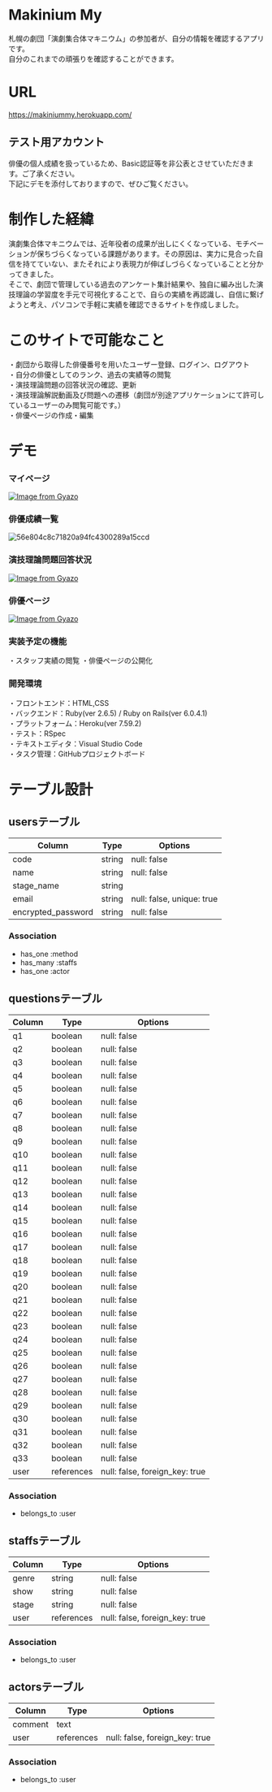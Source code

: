 # Makinium My

札幌の劇団「演劇集合体マキニウム」の参加者が、自分の情報を確認するアプリです。  
自分のこれまでの頑張りを確認することができます。

# URL
https://makiniummy.herokuapp.com/

## テスト用アカウント

俳優の個人成績を扱っているため、Basic認証等を非公表とさせていただきます。ご了承ください。  
下記にデモを添付しておりますので、ぜひご覧ください。

# 制作した経緯
演劇集合体マキニウムでは、近年役者の成果が出しにくくなっている、モチベーションが保ちづらくなっている課題があります。その原因は、実力に見合った自信を持てていない、またそれにより表現力が伸ばしづらくなっていることと分かってきました。  
そこで、劇団で管理している過去のアンケート集計結果や、独自に編み出した演技理論の学習度を手元で可視化することで、自らの実績を再認識し、自信に繋げようと考え、パソコンで手軽に実績を確認できるサイトを作成しました。

# このサイトで可能なこと
・劇団から取得した俳優番号を用いたユーザー登録、ログイン、ログアウト  
・自分の俳優としてのランク、過去の実績等の閲覧  
・演技理論問題の回答状況の確認、更新  
・演技理論解説動画及び問題への遷移（劇団が別途アプリケーションにて許可しているユーザーのみ閲覧可能です。）  
・俳優ページの作成・編集

# デモ
### マイページ
[![Image from Gyazo](https://i.gyazo.com/bc90453439daf83318e09cc18f512fb2.png)](https://gyazo.com/bc90453439daf83318e09cc18f512fb2)

### 俳優成績一覧
![56e804c8c71820a94fc4300289a15ccd](https://user-images.githubusercontent.com/93413391/148045550-d34aba90-3e1f-4746-a9eb-6bdf0420f699.gif)

### 演技理論問題回答状況
[![Image from Gyazo](https://i.gyazo.com/0f316de35ed0d52e1b711cc5a7ff71d8.jpg)](https://gyazo.com/0f316de35ed0d52e1b711cc5a7ff71d8)

### 俳優ページ
[![Image from Gyazo](https://i.gyazo.com/a354fca44e963aec956b3f33c1097d08.gif)](https://gyazo.com/a354fca44e963aec956b3f33c1097d08)

### 実装予定の機能
・スタッフ実績の閲覧 
・俳優ページの公開化

### 開発環境
・フロントエンド：HTML,CSS  
・バックエンド：Ruby(ver 2.6.5) / Ruby on Rails(ver 6.0.4.1)  
・プラットフォーム：Heroku(ver 7.59.2)  
・テスト：RSpec  
・テキストエディタ：Visual Studio Code  
・タスク管理：GitHubプロジェクトボード  


# テーブル設計

## usersテーブル

| Column             | Type   | Options                   |
|--------------------|--------|---------------------------|
| code               | string | null: false               |
| name               | string | null: false               |
| stage_name         | string |                           |
| email              | string | null: false, unique: true |
| encrypted_password | string | null: false               |

### Association

- has_one  :method
- has_many :staffs
- has_one  :actor

## questionsテーブル

| Column  | Type       | Options                        |
|---------|------------|--------------------------------|
| q1      | boolean    | null: false                    |
| q2      | boolean    | null: false                    |
| q3      | boolean    | null: false                    |
| q4      | boolean    | null: false                    |
| q5      | boolean    | null: false                    |
| q6      | boolean    | null: false                    |
| q7      | boolean    | null: false                    |
| q8      | boolean    | null: false                    |
| q9      | boolean    | null: false                    |
| q10     | boolean    | null: false                    |
| q11     | boolean    | null: false                    |
| q12     | boolean    | null: false                    |
| q13     | boolean    | null: false                    |
| q14     | boolean    | null: false                    |
| q15     | boolean    | null: false                    |
| q16     | boolean    | null: false                    |
| q17     | boolean    | null: false                    |
| q18     | boolean    | null: false                    |
| q19     | boolean    | null: false                    |
| q20     | boolean    | null: false                    |
| q21     | boolean    | null: false                    |
| q22     | boolean    | null: false                    |
| q23     | boolean    | null: false                    |
| q24     | boolean    | null: false                    |
| q25     | boolean    | null: false                    |
| q26     | boolean    | null: false                    |
| q27     | boolean    | null: false                    |
| q28     | boolean    | null: false                    |
| q29     | boolean    | null: false                    |
| q30     | boolean    | null: false                    |
| q31     | boolean    | null: false                    |
| q32     | boolean    | null: false                    |
| q33     | boolean    | null: false                    |
| user    | references | null: false, foreign_key: true |

### Association

- belongs_to :user

## staffsテーブル

| Column | Type       | Options                        |
|--------|------------|--------------------------------|
| genre  | string     | null: false                    |
| show   | string     | null: false                    |
| stage  | string     | null: false                    |
| user   | references | null: false, foreign_key: true |

### Association

- belongs_to :user

## actorsテーブル

| Column  | Type       | Options                        |
|---------|------------|--------------------------------|
| comment | text       |                                |
| user    | references | null: false, foreign_key: true |

### Association

- belongs_to :user

